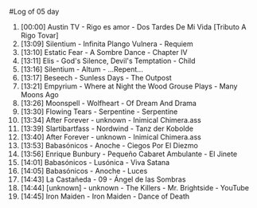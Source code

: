 #Log of 05 day

1. [00:00] Austin TV - Rigo es amor - Dos Tardes De Mi Vida [Tributo A Rigo Tovar]
1. [13:09] Silentium - Infinita Plango Vulnera - Requiem
1. [13:10] Estatic Fear - A Sombre Dance - Chapter IV
1. [13:11] Elis - God's Silence, Devil's Temptation - Child
1. [13:16] Silentium - Altum - ...Repent...
1. [13:17] Beseech - Sunless Days - The Outpost
1. [13:21] Empyrium - Where at Night the Wood Grouse Plays - Many Moons Ago
1. [13:26] Moonspell - Wolfheart - Of Dream And Drama
1. [13:30] Flowing Tears - Serpentine - Serpentine
1. [13:34] After Forever - unknown - Inimical Chimera.ass
1. [13:39] Slartibartfass - Nordwind - Tanz der Kobolde
1. [13:40] After Forever - unknown - Inimical Chimera.ass
1. [13:53] Babasónicos - Anoche - Ciegos Por El Diezmo
1. [13:56] Enrique Bunbury - Pequeño Cabaret Ambulante - El Jinete
1. [14:01] Babasónicos - Lusónica - Viva Satana
1. [14:05] Babasónicos - Anoche - Luces
1. [14:43] La Castañeda - 09 - Ángel de las Sombras
1. [14:44] [unknown] - unknown - The Killers - Mr. Brightside - YouTube
1. [14:45] Iron Maiden - Iron Maiden - Dance of Death
